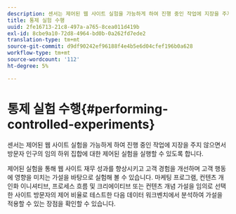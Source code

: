 ```yaml
---
description: 센서는 제어된 웹 사이트 실험을 가능하게 하여 진행 중인 작업에 지장을 주지 않으면서 방문자 인구의 임의 하위 집합에 대한 제어된 실험을 실행할 수 있도록 합니다.
title: 통제 실험 수행
uuid: 2fe16713-21c8-497a-a765-8cea011d419b
exl-id: 8cbe9a10-72d8-4964-bd0b-0a262fd7ede2
translation-type: tm+mt
source-git-commit: d9df90242ef96188f4e4b5e6d04cfef196b0a628
workflow-type: tm+mt
source-wordcount: '112'
ht-degree: 5%

---
```


# 통제 실험 수행{#performing-controlled-experiments}

센서는 제어된 웹 사이트 실험을 가능하게 하여 진행 중인 작업에 지장을 주지 않으면서 방문자 인구의 임의 하위 집합에 대한 제어된 실험을 실행할 수 있도록 합니다.

제어된 실험을 통해 웹 사이트 재무 성과를 향상시키고 고객 경험을 개선하며 고객 행동에 영향을 미치는 가설을 바탕으로 실험해 볼 수 있습니다. 마케팅 프로그램, 컨텐츠 개인화 이니셔티브, 프로세스 흐름 및 크리에이티브 또는 컨텐츠 개념 가설을 임의로 선택한 사이트 방문자의 제어 비율로 테스트한 다음 데이터 워크벤치에서 분석하여 가설을 적용할 수 있는 장점을 확인할 수 있습니다.
